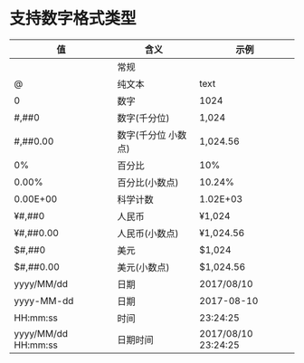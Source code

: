 # 支持数字格式类型
|值|	 含义         | 示例           | 
|  --------- | --------- | --------------- | 
||	常规|
@|纯文本|text
0|数字|1024
#,##0|数字(千分位)|1,024
#,##0.00|数字(千分位 小数点)|1,024.56
0%|百分比|10%
0.00%|百分比(小数点)|10.24%
0.00E+00|科学计数|1.02E+03
¥#,##0|人民币|¥1,024
¥#,##0.00|人民币(小数点)|¥1,024.56
$#,##0|美元|$1,024
$#,##0.00|美元(小数点)|$1,024.56
yyyy/MM/dd|日期|2017/08/10
yyyy-MM-dd|日期|2017-08-10
HH:mm:ss|时间|23:24:25
yyyy/MM/dd HH:mm:ss|日期时间|2017/08/10 23:24:25